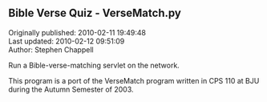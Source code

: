 ## Bible Verse Quiz - VerseMatch.py  
Originally published: 2010-02-11 19:49:48  
Last updated: 2010-02-12 09:51:09  
Author: Stephen Chappell  
  
Run a Bible-verse-matching servlet on the network.

This program is a port of the VerseMatch program written
in CPS 110 at BJU during the Autumn Semester of 2003.